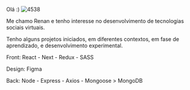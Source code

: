 Olá :)                                                                                                                      ![4538](https://user-images.githubusercontent.com/52353767/165451951-22fb6417-821f-4708-8eec-c6e808d2c3cb.gif)


Me chamo Renan e tenho interesse no desenvolvimento de tecnologias sociais virtuais.

Tenho alguns projetos iniciados, em diferentes contextos, em fase de aprendizado, e desenvolvimento experimental.

Front: React - Next - Redux - SASS 

Design: Figma

Back: Node - Express - Axios - Mongoose > MongoDB  
